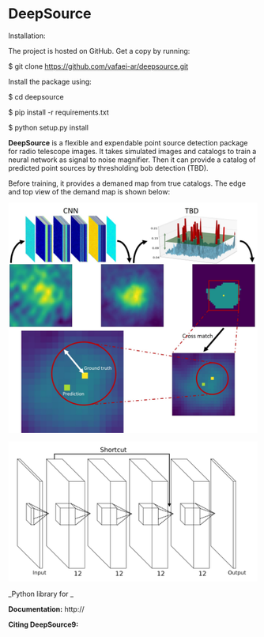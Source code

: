 DeepSource
=======

Installation:

The project is hosted on GitHub. Get a copy by running:

$ git clone https://github.com/vafaei-ar/deepsource.git

Install the package using:

$ cd deepsource

$ pip install -r requirements.txt 

$ python setup.py install

**DeepSource** is a flexible and expendable point source detection package for radio telescope images. It takes simulated images and catalogs to train a neural network as signal to noise magnifier. Then it can provide a catalog of predicted point sources by thresholding bob detection (TBD).

Before training, it provides a demaned map from true catalogs. The edge and top view of the demand map is shown below:

<p align="center">
  <img src="./images/ds9flow.jpg" width="800"/>
</p>


<p align="center">
  <img src="./images/Network_1.jpg" width="700"/>
</p>


_Python library for _


**Documentation:** http://

**Citing DeepSource9:** 
